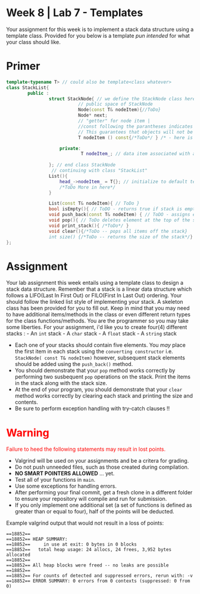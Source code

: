 # Week 8 | Lab 7 - Templates

Your assignment for this week is to implement a stack data structure using a template class. Provided for you below is a template *pun intended* for what your class should like.

# Primer
```c++
template<typename T> // could also be template<class whatever>
class StackList{
        public :
                struct StackNode{ // we define the StackNode class here so that it may use our template T.
                           // public space of StackNode   
                           Node(const T& nodeItem){//ToDo}
                           Node* next;
                           // "getter" for node item | 
                           //const following the parantheses indicates "const-correctness". 
                           // This guarantees that objects will not be mutated(modified) by this function "nodeItem()".
                           T nodeItem () const{/*ToDo*/ } /* - here is the aforementioned getter */

                    private:
                            T nodeItem_; // data item associated with a single node instance
                
                }; // end class StackNode
                 // continuing with class "StackList"
                List(){
                    head_->nodeItem_ = T{}; // initialize to default template value || whatever data type it assumes
                    /*ToDo More in here*/
                }

                List(const T& nodeItem){ // ToDo }
                bool isEmpty(){ // ToDO - returns true if stack is empty}
                void push_back(const T& nodeItem) { // ToDO - assigns element at the top of the stack}
                void pop(){ // ToDo deletes element at the top of the stack}
                void print_stack(){ /*ToDo*/ }
                void clear(){/*ToDo -- pops all items off the stack}
                int size() {/*ToDo -- returns the size of the stack*/}
};


```

# Assignment
Your lab assignment this week entails using a template class to design a stack data structure. Remember that a stack is a linear data structure which follows a LIFO(Last In First Out) or FILO(First In Last Out) ordering. Your should follow the linked list style of implementing your stack. A skeleton class has been provided for you to fill out. Keep in mind that you may need to have additional items/methods in the class or even different return types for the class functions/methods. You are the programmer so you may take some liberties. 
For your assignment, i'd like you to create four(4) different stacks :
        - An `int` stack
        - A `char` stack
        - A `float` stack
        - A `string` stack
- Each one of your stacks should contain five elements. You *may* place the first item in each stack using the `converting constructor` i.e. `StackNode( const T& nodeItem)` however, subsequent stack elements should be added using the `push_back()` method. 
- You should demonstrate that your `pop` method works correctly by performing two susbequent `pop` operations on the stack. Print the items in the stack along with the stack size.
- At the end of your program, you should demonstrate that your `clear` method works correctly by clearing each stack and printing the size and contents.
- Be sure to perform exception handling with try-catch clauses !!



# <span style="color:red">Warning</span>
<span style="color:red">Failure to heed the following statements may result in lost points.</span>
- Valgrind will be used on your assignments and be a critera for grading.
- Do not push unneeded files, such as those created during compilation.
- **NO SMART POINTERS ALLOWED** ... yet. 
- Test all of your functions in `main`.
- Use some exceptions for handling errors.
- After performing your final commit, get a fresh clone in a different folder to ensure your repository will compile and run for submission.
- If you only implement one additional set (a set of functions is defined as greater than or equal to four), half of the points will be deducted.

Example valgrind output that would not result in a loss of points:
```
==18852== 
==18852== HEAP SUMMARY:
==18852==     in use at exit: 0 bytes in 0 blocks
==18852==   total heap usage: 24 allocs, 24 frees, 3,952 bytes allocated
==18852== 
==18852== All heap blocks were freed -- no leaks are possible
==18852== 
==18852== For counts of detected and suppressed errors, rerun with: -v
==18852== ERROR SUMMARY: 0 errors from 0 contexts (suppressed: 0 from 0)
```
